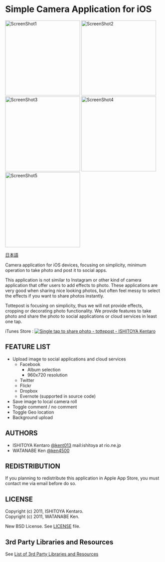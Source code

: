 Simple Camera Application for iOS
=========================================

<img src="http://github.com/kent013/tottepost/raw/master/AppStore/screenshot1.png"
 alt="ScreenShot1" title="ScreenShot1" height = 240 /> 
<img src="http://github.com/kent013/tottepost/raw/master/AppStore/screenshot2_en.png"
 alt="ScreenShot2" title="ScreenShot2" height = 240 />
<img src="http://github.com/kent013/tottepost/raw/master/AppStore/screenshot3_en.png"
 alt="ScreenShot3" title="ScreenShot3" height = 240 >
<img src="http://github.com/kent013/tottepost/raw/master/AppStore/screenshot4_en.png"
 alt="ScreenShot4" title="ScreenShot4" height = 240 />
<img src="http://github.com/kent013/tottepost/raw/master/AppStore/screenshot5_en.png"
 alt="ScreenShot5" title="ScreenShot5" height = 240 />

[日本語](https://github.com/kent013/tottepost/blob/master/README.ja.md)

Camera application for iOS devices, focusing on simplicity, minimum operation to take photo and post it to social apps.

This application is not similar to Instagram or other kind of camera application that offer users to add effects to photo. These applications are very good when sharing nice looking photos, but often feel messy to select the effects if you want to share photos instantly.

Tottepost is focusing on simplicity, thus we will not provide effects, cropping or decorating photo functionality. We provide features to take photo and share the photo to social applications or cloud services in least one tap.


iTunes Store : <a href="http://itunes.apple.com/us/app/single-tap-to-share-photo/id498769617?mt=8&uo=4" target="itunes_store"><img src="http://r.mzstatic.com/images/web/linkmaker/badge_appstore-lrg.gif" alt="Single tap to share photo - tottepost - ISHITOYA Kentaro" style="border: 0;"/></a>

FEATURE LIST
------------------------------------
 * Upload image to social applications and cloud services
   * Facebook
     * Album selection
     * 960x720 resolution
   * Twitter
   * Flickr
   * Dropbox
   * Evernote (supported in source code)
 * Save image to local camera roll
 * Toggle comment / no comment
 * Toggle Geo location
 * Background upload

AUTHORS
------------------------------------
 * ISHITOYA Kentaro [@kent013](http://twitter.com/kent013) mail:ishitoya at rio.ne.jp
 * WATANABE Ken [@ken4500](http://twitter.com/ken4500)

REDISTRIBUTION
------------------------------------
If you planning to redistribute this application in Apple App Store, you must contact me via email before do so.

LICENSE
------------------------------------
Copyright (c) 2011, ISHITOYA Kentaro.  
Copyright (c) 2011, WATANABE Ken.  

New BSD License. See [LICENSE](https://github.com/kent013/tottepost/blob/master/LICENSE) file. 

3rd Party Libraries and Resources
------------------------------------
See [List of 3rd Party Libraries and Resources](https://github.com/kent013/tottepost/blob/master/3RDPARTY.md)